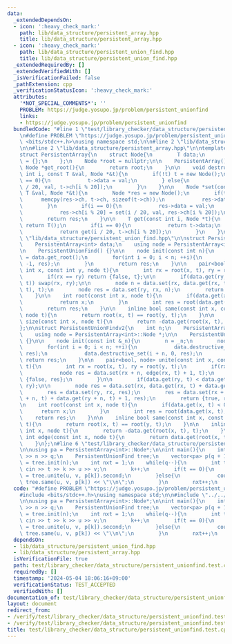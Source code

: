 ```yaml
---
data:
  _extendedDependsOn:
  - icon: ':heavy_check_mark:'
    path: lib/data_structure/persistent_array.hpp
    title: lib/data_structure/persistent_array.hpp
  - icon: ':heavy_check_mark:'
    path: lib/data_structure/persistent_union_find.hpp
    title: lib/data_structure/persistent_union_find.hpp
  _extendedRequiredBy: []
  _extendedVerifiedWith: []
  _isVerificationFailed: false
  _pathExtension: cpp
  _verificationStatusIcon: ':heavy_check_mark:'
  attributes:
    '*NOT_SPECIAL_COMMENTS*': ''
    PROBLEM: https://judge.yosupo.jp/problem/persistent_unionfind
    links:
    - https://judge.yosupo.jp/problem/persistent_unionfind
  bundledCode: "#line 1 \"test/library_checker/data_structure/persistent_unionfind.test.cpp\"\
    \n#define PROBLEM \"https://judge.yosupo.jp/problem/persistent_unionfind\"\n#include\
    \ <bits/stdc++.h>\nusing namespace std;\n\n#line 2 \"lib/data_structure/persistent_union_find.hpp\"\
    \n\n#line 2 \"lib/data_structure/persistent_array.hpp\"\n\ntemplate<typename T>\n\
    struct PersistentArray{\n    struct Node{\n        T data;\n        Node *ch[20]\
    \ = {};\n    };\n    Node *root = nullptr;\n\n    PersistentArray() {}\n\n   \
    \ Node *get_root(){\n        return root;\n    }\n\n    void destructive_set(const\
    \ int i, const T &val, Node *&t){\n        if(!t) t = new Node();\n        if(i\
    \ == 0){\n            t->data = val;\n        } else{\n            destructive_set(i\
    \ / 20, val, t->ch[i % 20]);\n        }\n    }\n\n    Node *set(const int i, const\
    \ T &val, Node *&t){\n        Node *res = new Node();\n        if(t){\n      \
    \      memcpy(res->ch, t->ch, sizeof(t->ch));\n            res->data = t->data;\n\
    \        }\n        if(i == 0){\n            res->data = val;\n        } else{\n\
    \            res->ch[i % 20] = set(i / 20, val, res->ch[i % 20]);\n        }\n\
    \        return res;\n    }\n\n    T get(const int i, Node *t){\n        if(!t)\
    \ return T();\n        if(i == 0){\n            return t->data;\n        } else{\n\
    \            return get(i / 20, t->ch[i % 20]);\n        }\n    }\n};\n#line 4\
    \ \"lib/data_structure/persistent_union_find.hpp\"\n\nstruct PersistentUnionFind{\n\
    \    PersistentArray<int> data;\n    using node = PersistentArray<int>::Node *;\n\
    \n    PersistentUnionFind() {}\n\n    node init(const int n){\n        node res\
    \ = data.get_root();\n        for(int i = 0; i < n; ++i){\n            data.destructive_set(i,\
    \ -1, res);\n        }\n        return res;\n    }\n\n    pair<bool, node> unite(const\
    \ int x, const int y, node t){\n        int rx = root(x, t), ry = root(y, t);\n\
    \        if(rx == ry) return {false, t};\n\n        if(data.get(ry, t) < data.get(rx,\
    \ t)) swap(rx, ry);\n\n        node n = data.set(rx, data.get(rx, t) + data.get(ry,\
    \ t), t);\n        node res = data.set(ry, rx, n);\n        return {true, res};\n\
    \    }\n\n    int root(const int x, node t){\n        if(data.get(x, t) < 0){\n\
    \            return x;\n        }\n        int res = root(data.get(x, t), t);\n\
    \        return res;\n    }\n\n    inline bool same(const int x, const int y,\
    \ node t){\n        return root(x, t) == root(y, t);\n    }\n\n    inline int\
    \ size(const int x, node t){\n        return -data.get(root(x, t), t);\n    }\n\
    };\n\nstruct PersistentUnionFindv2{\n    int n;\n    PersistentArray<int> data;\n\
    \    using node = PersistentArray<int>::Node *;\n\n    PersistentUnionFindv2()\
    \ {}\n\n    node init(const int &_n){\n        n = _n;\n        node res = data.get_root();\n\
    \        for(int i = 0; i < n; ++i){\n            data.destructive_set(i, -1,\
    \ res);\n            data.destructive_set(i + n, 0, res);\n        }\n       \
    \ return res;\n    }\n\n    pair<bool, node> unite(const int x, const int y, node\
    \ t){\n        int rx = root(x, t), ry = root(y, t);\n        if(rx == ry){\n\
    \            node res = data.set(rx + n, edge(rx, t) + 1, t);\n            return\
    \ {false, res};\n        }\n\n        if(data.get(ry, t) < data.get(rx, t)) swap(rx,\
    \ ry);\n\n        node res = data.set(rx, data.get(rx, t) + data.get(ry, t), t);\n\
    \        res = data.set(ry, rx, res);\n        res = data.set(rx + n, data.get(rx\
    \ + n, t) + data.get(ry + n, t) + 1, res);\n        return {true, res};\n    }\n\
    \n    int root(const int x, node t){\n        if(data.get(x, t) < 0){\n      \
    \      return x;\n        }\n        int res = root(data.get(x, t), t);\n    \
    \    return res;\n    }\n\n    inline bool same(const int x, const int y, node\
    \ t){\n        return root(x, t) == root(y, t);\n    }\n\n    inline int size(const\
    \ int x, node t){\n        return -data.get(root(x, t), t);\n    }\n\n    inline\
    \ int edge(const int x, node t){\n        return data.get(root(x, t) + n, t);\n\
    \    }\n};\n#line 6 \"test/library_checker/data_structure/persistent_unionfind.test.cpp\"\
    \n\nusing pa = PersistentArray<int>::Node*;\n\nint main(){\n    int n, q; cin\
    \ >> n >> q;\n    PersistentUnionFind tree;\n    vector<pa> p(q + 1);\n    p[0]\
    \ = tree.init(n);\n    int nxt = 1;\n    while(q--){\n        int t, k, u, v;\
    \ cin >> t >> k >> u >> v;\n        k++;\n        if(t == 0){\n            p[nxt]\
    \ = tree.unite(u, v, p[k]).second;\n        }else{\n            cout << (int)\
    \ tree.same(u, v, p[k]) << \"\\n\";\n        }\n        nxt++;\n    }\n}\n"
  code: "#define PROBLEM \"https://judge.yosupo.jp/problem/persistent_unionfind\"\n\
    #include <bits/stdc++.h>\nusing namespace std;\n\n#include \"../../../lib/data_structure/persistent_union_find.hpp\"\
    \n\nusing pa = PersistentArray<int>::Node*;\n\nint main(){\n    int n, q; cin\
    \ >> n >> q;\n    PersistentUnionFind tree;\n    vector<pa> p(q + 1);\n    p[0]\
    \ = tree.init(n);\n    int nxt = 1;\n    while(q--){\n        int t, k, u, v;\
    \ cin >> t >> k >> u >> v;\n        k++;\n        if(t == 0){\n            p[nxt]\
    \ = tree.unite(u, v, p[k]).second;\n        }else{\n            cout << (int)\
    \ tree.same(u, v, p[k]) << \"\\n\";\n        }\n        nxt++;\n    }\n}"
  dependsOn:
  - lib/data_structure/persistent_union_find.hpp
  - lib/data_structure/persistent_array.hpp
  isVerificationFile: true
  path: test/library_checker/data_structure/persistent_unionfind.test.cpp
  requiredBy: []
  timestamp: '2024-05-04 18:06:16+09:00'
  verificationStatus: TEST_ACCEPTED
  verifiedWith: []
documentation_of: test/library_checker/data_structure/persistent_unionfind.test.cpp
layout: document
redirect_from:
- /verify/test/library_checker/data_structure/persistent_unionfind.test.cpp
- /verify/test/library_checker/data_structure/persistent_unionfind.test.cpp.html
title: test/library_checker/data_structure/persistent_unionfind.test.cpp
---
```

